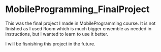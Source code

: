 # MobileProgramming_FinalProject
This was the final project I made in MobileProgramming course.
It is not finished as I used Room which is much bigger ensemble as needed in instructions,
but I wanted to learn to use it better.

I will be fisnishing this project in the future.
